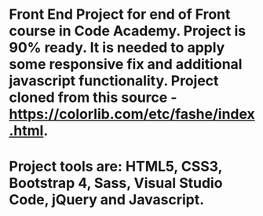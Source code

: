# Front End Project for end of Front course in Code Academy. Project is 90% ready. It is needed to apply some responsive fix and additional javascript functionality. Project cloned from this source - https://colorlib.com/etc/fashe/index.html.
# Project tools are: HTML5, CSS3, Bootstrap 4, Sass, Visual Studio Code, jQuery and Javascript. 
